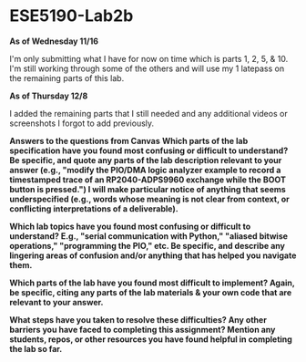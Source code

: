 # ESE5190-Lab2b

**As of Wednesday 11/16**

I'm only submitting what I have for now on time which is parts 1, 2, 5, & 10. I'm still working through some of the others and will use my 1 latepass on the remaining parts of this lab. 


**As of Thursday 12/8**

I added the remaining parts that I still needed and any additional videos or screenshots I forgot to add previously.


**Answers to the questions from Canvas**
**Which parts of the lab specification have you found most confusing or difficult to understand? Be specific, and quote any parts of the lab description relevant to your answer (e.g., "modify the PIO/DMA logic analyzer example to record a timestamped trace of an RP2040-ADPS9960 exchange while the BOOT button is pressed.") I will make particular notice of anything that seems underspecified (e.g., words whose meaning is not clear from context, or conflicting interpretations of a deliverable).**




**Which lab topics have you found most confusing or difficult to understand? E.g., "serial communication with Python," "aliased bitwise operations," "programming the PIO," etc. Be specific, and describe any lingering areas of confusion and/or anything that has helped you navigate them.**



**Which parts of the lab have you found most difficult to implement? Again, be specific, citing any parts of the lab materials & your own code that are relevant to your answer.**




**What steps have you taken to resolve these difficulties? Any other barriers you have faced to completing this assignment? Mention any students, repos, or other resources you have found helpful in completing the lab so far.**
